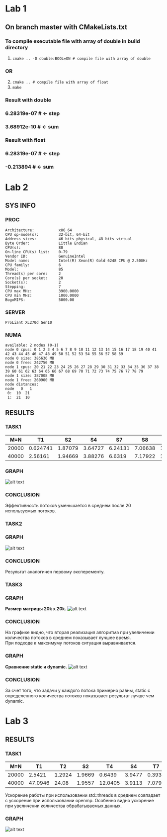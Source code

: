 # Lab 1
## On branch master with CMakeLists.txt
### To compile executable file with array of double in build directory
1. `cmake .. -D double:BOOL=ON # compile file with array of double`
### OR
2. `cmake .. # compile file with array of float`
3. `make`

### Result with double 
### 6.28319e-07 # <- step 
### 3.68912e-10 # <- sum

### Result with float
### 6.28319e-07 # <- step 
### -0.213894   # <- sum

# Lab 2
## SYS INFO
### PROC
`Architecture:           x86_64`<br>
`CPU op-mode(s):         32-bit, 64-bit`<br>
`Address sizes:          46 bits physical, 48 bits virtual`<br>
`Byte Order:             Little Endian`<br>
`CPU(s):                 80`<br>
`On-line CPU(s) list:    0-79`<br>
`Vendor ID:              GenuineIntel`<br>
`Model name:             Intel(R) Xeon(R) Gold 6248 CPU @ 2.50GHz`<br>
`CPU family:             6`<br>
`Model:                  85`<br>
`Thread(s) per core:     2`<br>
`Core(s) per socket:     20`<br>
`Socket(s):              2`<br>
`Stepping:               7`<br>
`CPU max MHz:            3900.0000`<br>
`CPU min MHz:            1000.0000`<br>
`BogoMIPS:               5000.00`
### SERVER
`ProLiant XL270d Gen10`
### NUMA
`available: 2 nodes (0-1)`<br>
`node 0 cpus: 0 1 2 3 4 5 6 7 8 9 10 11 12 13 14 15 16 17 18 19 40 41 42 43 44 45 46 47 48 49 50 51 52 53 54 55 56 57 58 59`<br>
`node 0 size: 385636 MB`<br>
`node 0 free: 242756 MB`<br>
`node 1 cpus: 20 21 22 23 24 25 26 27 28 29 30 31 32 33 34 35 36 37 38 39 60 61 62 63 64 65 66 67 68 69 70 71 72 73 74 75 76 77 78 79`<br>
`node 1 size: 387008 MB`<br>
`node 1 free: 260900 MB`<br>
`node distances:`<br>
`node   0   1 `<br>
`  0:  10  21 `<br>
`  1:  21  10 `
## RESULTS
### TASK1
| M=N  | T1         | S2        | S4     |S7     |S8     |S16    |S20    |S40    |
|------|------------|-----------|--------|-------|-------|-------|-------|-------|
| 20000| 0.624741   | 1.87079   | 3.64727|6.24131|7.06638|15.5192|19.5824|21.9282|
| 40000| 2.56161    | 1.94669   |3.88276 |6.6319 |7.17922|12.149 |12.1201|21.1387|

### GRAPH
![alt text](https://github.com/JohanSundstain/Parallel-Calculations/blob/master/res_part1.png?raw=true)
### CONCLUSION
Эффективность потоков уменьшается в среднем после 20 используемых потоков.
### TASK2
### GRAPH
![alt text](https://github.com/JohanSundstain/Parallel-Calculations/blob/master/res_part2.png?raw=true)
### CONCLUSION
Результат аналогичен первому эксперементу.
### TASK3
### GRAPH
<b>Размер матрицы 20k x 20k.</b>
![alt text](https://github.com/JohanSundstain/Parallel-Calculations/blob/master/res_part3.png?raw=true)
### CONCLUSION
На графике видно, что вторая реализация  алгоритма при увеличении количества потоков в среднем показывает лучшее время.<br>
При подходе к максимуму потоков ситуация выравнивается.
### GRAPH
<b>Сравнение static и dynamic.</b>
![alt text](https://github.com/JohanSundstain/Parallel-Calculations/blob/master/res_part4.png?raw=true)
### CONCLUSION
За счет того, что задачи у каждого потока примерно равны, static с определенного количества потоков показывает результат лучше чем dynamic.

# Lab 3
## RESULTS
### TASK1
| M=N   | T1      | T2      | S2     |T4       |S4      | T7     | S7     | T8     | S8     | T16    | S16     | T20    | S20     | T40     | S40     |
|-------|-------- |---------|--------|---------|--------|--------|--------|--------|--------|--------|---------|--------|---------|---------|---------|
| 20000 | 2.5421  | 1.2924  | 1.9669 | 0.6439  | 3.9477 | 0.3936 | 6.4578 | 0.3414 | 7.4457 | 0.2030 | 12.5205 | 0.2090 | 12.1631 |  0.1604 | 15.8454 |
| 40000 | 47.0946 | 24.08   | 1.9557 | 12.0405 | 3.9113 | 7.0799 | 6.6518 | 6.1144 | 7.7021 | 3.3271 | 14.1544 | 2.7744 | 16.9743 |  2.2501 | 20.9295 |
 
Ускорение работы при использовании std::threads в среднем совпадает с ускорение при использовании openmp. Особенно видно ускорение при увеличении
количества обрабатываемых данных.
### GRAPH
![alt text](https://github.com/JohanSundstain/Parallel-Calculations/blob/master/threads.png?raw=true)
